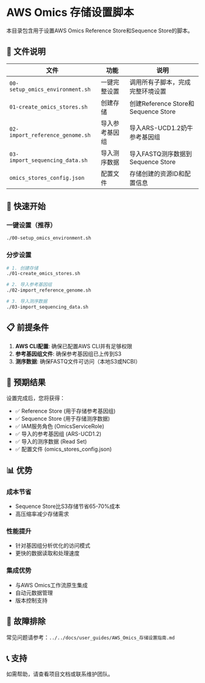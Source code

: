 # AWS Omics 存储设置脚本

本目录包含用于设置AWS Omics Reference Store和Sequence Store的脚本。

## 📁 文件说明

| 文件 | 功能 | 说明 |
|------|------|------|
| `00-setup_omics_environment.sh` | 一键完整设置 | 调用所有子脚本，完成完整环境设置 |
| `01-create_omics_stores.sh` | 创建存储 | 创建Reference Store和Sequence Store |
| `02-import_reference_genome.sh` | 导入参考基因组 | 导入ARS-UCD1.2奶牛参考基因组 |
| `03-import_sequencing_data.sh` | 导入测序数据 | 导入FASTQ测序数据到Sequence Store |
| `omics_stores_config.json` | 配置文件 | 存储创建的资源ID和配置信息 |

## 🚀 快速开始

### 一键设置（推荐）
```bash
./00-setup_omics_environment.sh
```

### 分步设置
```bash
# 1. 创建存储
./01-create_omics_stores.sh

# 2. 导入参考基因组
./02-import_reference_genome.sh

# 3. 导入测序数据
./03-import_sequencing_data.sh
```

## 📋 前提条件

1. **AWS CLI配置**: 确保已配置AWS CLI并有足够权限
2. **参考基因组文件**: 确保参考基因组已上传到S3
3. **测序数据**: 确保FASTQ文件可访问（本地S3或NCBI）

## 🎯 预期结果

设置完成后，您将获得：
- ✅ Reference Store (用于存储参考基因组)
- ✅ Sequence Store (用于存储测序数据)
- ✅ IAM服务角色 (OmicsServiceRole)
- ✅ 导入的参考基因组 (ARS-UCD1.2)
- ✅ 导入的测序数据 (Read Set)
- ✅ 配置文件 (omics_stores_config.json)

## 📊 优势

### 成本节省
- Sequence Store比S3存储节省65-70%成本
- 高压缩率减少存储需求

### 性能提升
- 针对基因组分析优化的访问模式
- 更快的数据读取和处理速度

### 集成优势
- 与AWS Omics工作流原生集成
- 自动元数据管理
- 版本控制支持

## 🔧 故障排除

常见问题请参考：`../../docs/user_guides/AWS_Omics_存储设置指南.md`

## 📞 支持

如需帮助，请查看项目文档或联系维护团队。
